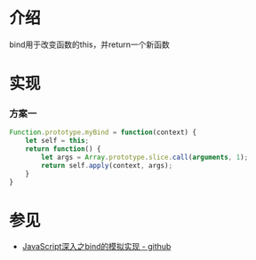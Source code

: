 # 介绍
bind用于改变函数的this，并return一个新函数

# 实现
### 方案一
```javascript
Function.prototype.myBind = function(context) {
    let self = this;
    return function() {
        let args = Array.prototype.slice.call(arguments, 1);
        return self.apply(context, args);
    }
}
```

# 参见
- [JavaScript深入之bind的模拟实现 - github](https://github.com/mqyqingfeng/Blog/issues/12)
